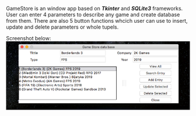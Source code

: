 GameStore is an window app based on ***Tkinter*** and ***SQLite3*** frameworks. User can enter 4 parameters to describe any game and create database from them.
There are also 5 button functions whcich user can use to insert, update and delete parameters or whole tupels.

Screenshot below:
![](images/gamestore.png)

